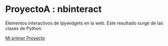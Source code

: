 # ProyectoA : nbinteract
Elementos interactivos de Ipywidgets en la web.
Este resultado surge de las clases de Python.

[Mi primer Proyecto](ProyectoA.html)
